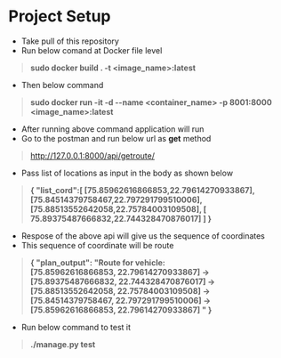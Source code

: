 # Project Setup
* Take pull of this repository
* Run below comand at Docker file level
> **sudo docker build . -t <image_name>:latest**
* Then below command
> **sudo docker run -it -d --name <container_name> -p 8001:8000 <image_name>:latest**
* After running above command application will run 
* Go to the postman and run below url as **get** method
> http://127.0.0.1:8000/api/getroute/
* Pass list of locations as input in the body as shown below
> **{
    "list_cord":[
    [75.85962616866853,22.79614270933867],
    [75.84514379758467,22.797291799510006],
    [75.88513552642058,22.75784003109508],
    [ 75.89375487666832,22.744328470876017]
    ]
}**
* Respose of the above api will give us the sequence of coordinates 
* This sequence of coordinate will be route 
> **{
    "plan_output": 
"Route for vehicle:  
[75.85962616866853, 22.79614270933867] -> [75.89375487666832, 22.744328470876017] -> [75.88513552642058, 22.75784003109508] -> [75.84514379758467, 22.797291799510006] -> [75.85962616866853, 22.79614270933867]
"
}**
* Run below command to test it
> **./manage.py test**
